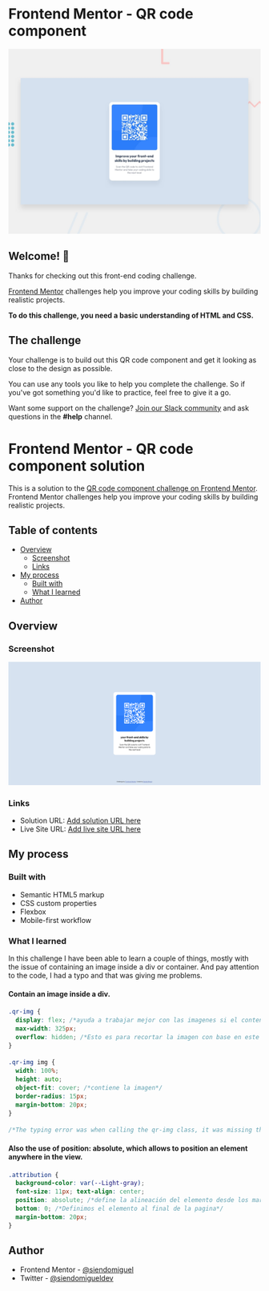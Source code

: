 # Frontend Mentor - QR code component

![Design preview for the QR code component coding challenge](./design/desktop-preview.jpg)

## Welcome! 👋

Thanks for checking out this front-end coding challenge.

[Frontend Mentor](https://www.frontendmentor.io) challenges help you improve your coding skills by building realistic projects.

**To do this challenge, you need a basic understanding of HTML and CSS.**

## The challenge

Your challenge is to build out this QR code component and get it looking as close to the design as possible.

You can use any tools you like to help you complete the challenge. So if you've got something you'd like to practice, feel free to give it a go.

Want some support on the challenge? [Join our Slack community](https://www.frontendmentor.io/slack) and ask questions in the **#help** channel.

# Frontend Mentor - QR code component solution

This is a solution to the [QR code component challenge on Frontend Mentor](https://www.frontendmentor.io/challenges/qr-code-component-iux_sIO_H/hub/card-qr-code-component-O1Vacr66Ew). Frontend Mentor challenges help you improve your coding skills by building realistic projects. 

## Table of contents

- [Overview](#overview)
  - [Screenshot](#screenshot)
  - [Links](#links)
- [My process](#my-process)
  - [Built with](#built-with)
  - [What I learned](#what-i-learned)
- [Author](#author)

## Overview

### Screenshot

![](./images/Screenshot.png)

### Links

- Solution URL: [Add solution URL here](https://www.frontendmentor.io/challenges/qr-code-component-iux_sIO_H/hub/card-qr-code-component-O1Vacr66Ew)
- Live Site URL: [Add live site URL here](https://siendomiguel.github.io/QR-code-component/)

## My process

### Built with

- Semantic HTML5 markup
- CSS custom properties
- Flexbox
- Mobile-first workflow

### What I learned

In this challenge I have been able to learn a couple of things, mostly with the issue of containing an image inside a div or container. And pay attention to the code, I had a typo and that was giving me problems.

#### Contain an image inside a div.
```css
.qr-img {
  display: flex; /*ayuda a trabajar mejor con las imagenes si el contenedor padre tiene flexbox*/
  max-width: 325px;
  overflow: hidden; /*Esto es para recortar la imagen con base en este contenedor padre en caso de ser necesario*/
}

.qr-img img {
  width: 100%;
  height: auto;
  object-fit: cover; /*contiene la imagen*/
  border-radius: 15px;
  margin-bottom: 20px;
}

/*The typing error was when calling the qr-img class, it was missing the dot at the beginning*/
```
#### Also the use of position: absolute, which allows to position an element anywhere in the view.
```css
.attribution { 
  background-color: var(--Light-gray);
  font-size: 11px; text-align: center;
  position: absolute; /*define la alineación del elemento desde los margenes de la pagina, tambien se pueden colocar elementos uno encima del otro (se puede utilizar para popups) */
  bottom: 0; /*Definimos el elemento al final de la pagina*/
  margin-bottom: 20px;
}
```

## Author

- Frontend Mentor - [@siendomiguel](https://www.frontendmentor.io/profile/siendomiguel)
- Twitter - [@siendomigueldev](https://www.twitter.com/siendomigueldev)